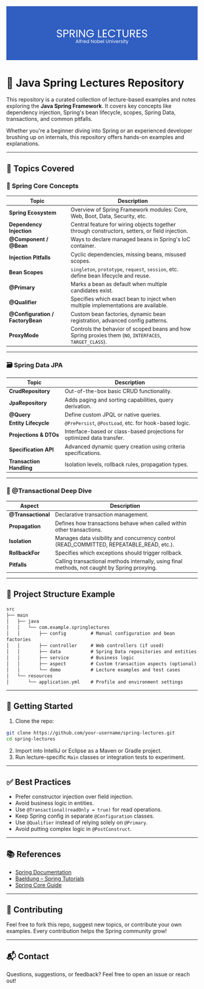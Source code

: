 <div id="header">
  <img src="https://github.com/Javac-g/Spring_Lectures_University/blob/master/SL.png?raw=true"/>
</div>

# 🌱 Java Spring Lectures Repository

This repository is a curated collection of lecture-based examples and notes exploring the **Java Spring Framework**. It covers key concepts like dependency injection, Spring's bean lifecycle, scopes, Spring Data, transactions, and common pitfalls.

Whether you're a beginner diving into Spring or an experienced developer brushing up on internals, this repository offers hands-on examples and explanations.

---

## 📖 Topics Covered

### 🧩 Spring Core Concepts

| Topic                     | Description                                                                                              |
|--------------------------|----------------------------------------------------------------------------------------------------------|
| **Spring Ecosystem**     | Overview of Spring Framework modules: Core, Web, Boot, Data, Security, etc.                             |
| **Dependency Injection** | Central feature for wiring objects together through constructors, setters, or field injection.          |
| **@Component / @Bean**   | Ways to declare managed beans in Spring's IoC container.                                                  |
| **Injection Pitfalls**   | Cyclic dependencies, missing beans, misused scopes.                                                       |
| **Bean Scopes**          | `singleton`, `prototype`, `request`, `session`, etc. define bean lifecycle and reuse.                     |
| **@Primary**             | Marks a bean as default when multiple candidates exist.                                                   |
| **@Qualifier**           | Specifies which exact bean to inject when multiple implementations are available.                        |
| **@Configuration / FactoryBean** | Custom bean factories, dynamic bean registration, advanced config patterns.                        |
| **ProxyMode**            | Controls the behavior of scoped beans and how Spring proxies them (`NO`, `INTERFACES`, `TARGET_CLASS`). |

---

### 🗃️ Spring Data JPA

| Topic                  | Description                                                                                  |
|-----------------------|----------------------------------------------------------------------------------------------|
| **CrudRepository**    | Out-of-the-box basic CRUD functionality.                                                    |
| **JpaRepository**     | Adds paging and sorting capabilities, query derivation.                                      |
| **@Query**            | Define custom JPQL or native queries.                                                        |
| **Entity Lifecycle**  | `@PrePersist`, `@PostLoad`, etc. for hook-based logic.                                       |
| **Projections & DTOs**| Interface-based or class-based projections for optimized data transfer.                      |
| **Specification API** | Advanced dynamic query creation using criteria specifications.                               |
| **Transaction Handling** | Isolation levels, rollback rules, propagation types.                                   |

---

### 🧵 @Transactional Deep Dive

| Aspect                 | Description                                                                                           |
|------------------------|-------------------------------------------------------------------------------------------------------|
| **@Transactional**     | Declarative transaction management.                                                                 |
| **Propagation**        | Defines how transactions behave when called within other transactions.                              |
| **Isolation**          | Manages data visibility and concurrency control (READ_COMMITTED, REPEATABLE_READ, etc.).             |
| **RollbackFor**        | Specifies which exceptions should trigger rollback.                                                  |
| **Pitfalls**           | Calling transactional methods internally, using final methods, not caught by Spring proxying.         |

---

## 🔄 Project Structure Example

```
src
├── main
│   ├── java
│   │   └── com.example.springlectures
│   │       ├── config         # Manual configuration and bean factories
│   │       ├── controller     # Web controllers (if used)
│   │       ├── data           # Spring Data repositories and entities
│   │       ├── service        # Business logic
│   │       ├── aspect         # Custom transaction aspects (optional)
│   │       └── demo           # Lecture examples and test cases
│   └── resources
│       └── application.yml    # Profile and environment settings
```

---

## 🚀 Getting Started

1. Clone the repo:
```bash
git clone https://github.com/your-username/spring-lectures.git
cd spring-lectures
```
2. Import into IntelliJ or Eclipse as a Maven or Gradle project.
3. Run lecture-specific `Main` classes or integration tests to experiment.

---

## ✅ Best Practices

- Prefer constructor injection over field injection.
- Avoid business logic in entities.
- Use `@Transactional(readOnly = true)` for read operations.
- Keep Spring config in separate `@Configuration` classes.
- Use `@Qualifier` instead of relying solely on `@Primary`.
- Avoid putting complex logic in `@PostConstruct`.

---

## 📚 References

- [Spring Documentation](https://docs.spring.io/spring-framework/docs/current/reference/html/)
- [Baeldung – Spring Tutorials](https://www.baeldung.com/)
- [Spring Core Guide](https://docs.spring.io/spring-framework/docs/current/reference/html/core.html)

---

## 🤝 Contributing

Feel free to fork this repo, suggest new topics, or contribute your own examples. Every contribution helps the Spring community grow!

---

## 📬 Contact

Questions, suggestions, or feedback? Feel free to open an issue or reach out!

